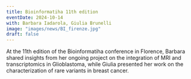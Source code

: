 ```yaml
---
title: Bioinformatiha 11th edition
eventDate: 2024-10-14
with: Barbara Iadarola, Giulia Brunelli
image: "images/news/BI_firenze.jpg"
draft: false
---
```


At the 11th edition of the Bioinformatiha conference in Florence, Barbara shared insights from her ongoing project on the integration of MRI and transcriptomics in Glioblastoma, while Giulia presented her work on the characterization of rare variants in breast cancer. 